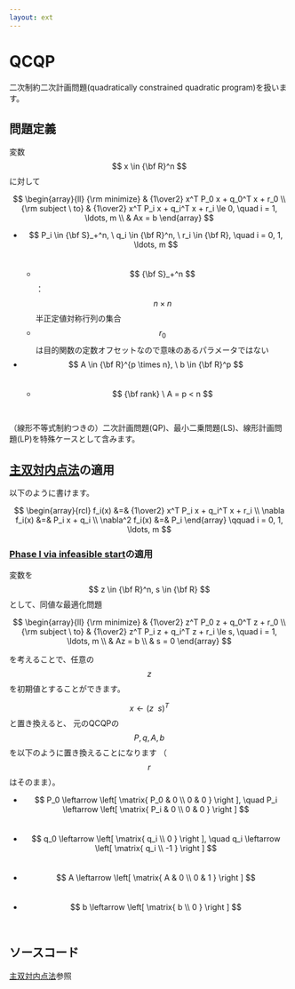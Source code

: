 ```yaml
---
layout: ext
---
```

# QCQP

二次制約二次計画問題(quadratically constrained quadratic program)を扱います。

## 問題定義

変数 $$ x \in {\bf R}^n $$ に対して

$$
\begin{array}{ll}
{\rm minimize}     & {1\over2} x^T P_0 x + q_0^T x + r_0 \\
{\rm subject \ to} & {1\over2} x^T P_i x + q_i^T x + r_i \le 0, \quad i = 1, \ldots, m \\
                   & Ax = b
\end{array}
$$

* $$ P_i \in {\bf S}_+^n, \ q_i \in {\bf R}^n, \ r_i \in {\bf R}, \quad i = 0, 1, \ldots, m $$　
  * $$ {\bf S}_+^n $$ ： $$ n \times n $$ 半正定値対称行列の集合
  * $$ r_0 $$ は目的関数の定数オフセットなので意味のあるパラメータではない
* $$ A \in {\bf R}^{p \times n}, \ b \in {\bf R}^p $$　
  * $$ {\bf rank} \ A = p < n $$　

（線形不等式制約つきの）二次計画問題(QP)、最小二乗問題(LS)、線形計画問題(LP)を特殊ケースとして含みます。

## [主双対内点法](PrimalDualIPM)の適用

以下のように書けます。

$$
\begin{array}{rcl}
           f_i(x) &=& {1\over2} x^T P_i x + q_i^T x + r_i  \\
  \nabla   f_i(x) &=& P_i x + q_i  \\
  \nabla^2 f_i(x) &=& P_i
\end{array}
\qquad i = 0, 1, \ldots, m
$$

### [Phase I via infeasible start](PrimalDualIPM)の適用

変数を $$ z \in {\bf R}^n, s \in {\bf R} $$ として、同値な最適化問題

$$
\begin{array}{ll}
{\rm minimize}     & {1\over2} z^T P_0 z + q_0^T z + r_0 \\
{\rm subject \ to} & {1\over2} z^T P_i z + q_i^T z + r_i \le s, \quad i = 1, \ldots, m \\
                   & Az = b \\
                   & s = 0
\end{array}
$$

を考えることで、任意の $$ z $$ を初期値とすることができます。

$$ x \leftarrow (z \ \ s)^T $$ と置き換えると、
元のQCQPの $$ P, q, A, b $$ を以下のように置き換えることになります
（ $$ r $$ はそのまま）。

* $$ P_0 \leftarrow \left[ \matrix{ P_0 & 0 \\
                                    0   & 0 } \right ], \quad
     P_i \leftarrow \left[ \matrix{ P_i & 0 \\
                                    0   & 0 } \right ] $$　
* $$ q_0 \leftarrow \left[ \matrix{ q_i \\
                                    0   } \right ], \quad
     q_i \leftarrow \left[ \matrix{ q_i \\
                                    -1  } \right ] $$　
* $$ A \leftarrow \left[ \matrix{ A & 0 \\
                                  0 & 1 } \right ] $$　
* $$ b \leftarrow \left[ \matrix{ b \\
                                  0 } \right ] $$　

## ソースコード

[主双対内点法](PrimalDualIPM)参照
